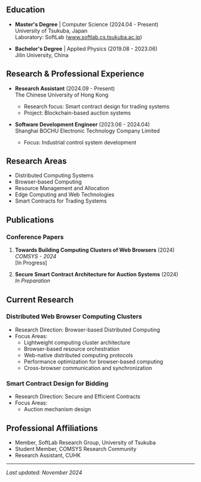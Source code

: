 
## Education

- **Master's Degree** | Computer Science (2024.04 - Present)  
  University of Tsukuba, Japan  
  Laboratory: SoftLab (www.softlab.cs.tsukuba.ac.jp)

- **Bachelor's Degree** | Applied Physics (2019.08 - 2023.06)  
  Jilin University, China

## Research & Professional Experience

- **Research Assistant** (2024.09 - Present)  
  The Chinese University of Hong Kong  
  - Research focus: Smart contract design for trading systems
  - Project: Blockchain-based auction systems

- **Software Development Engineer** (2023.06 - 2024.04)  
  Shanghai BOCHU Electronic Technology Company Limited  
  - Focus: Industrial control system development

## Research Areas
- Distributed Computing Systems
- Browser-based Computing
- Resource Management and Allocation
- Edge Computing and Web Technologies
- Smart Contracts for Trading Systems

## Publications

### Conference Papers
1. **Towards Building Computing Clusters of Web Browsers** (2024)  
   *COMSYS - 2024*  
   [In Progress]

2. **Secure Smart Contract Architecture for Auction Systems** (2024)  
   *In Preparation*  

## Current Research

### Distributed Web Browser Computing Clusters
- Research Direction: Browser-based Distributed Computing
- Focus Areas:
  - Lightweight computing cluster architecture
  - Browser-based resource orchestration
  - Web-native distributed computing protocols
  - Performance optimization for browser-based computing
  - Cross-browser communication and synchronization

### Smart Contract Design for Bidding
- Research Direction: Secure and Efficient Contracts
- Focus Areas:
  - Auction mechanism design

## Professional Affiliations
- Member, SoftLab Research Group, University of Tsukuba
- Student Member, COMSYS Research Community
- Research Assistant, CUHK

---
*Last updated: November 2024*
